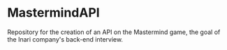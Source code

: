 # MastermindAPI
Repository for the creation of an API on the Mastermind game, the goal of the Inari company's back-end interview.
